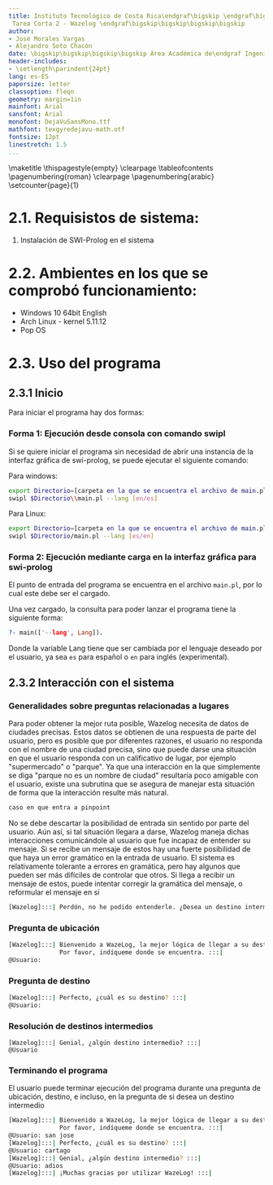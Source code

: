 ```yaml
---
title: Instituto Tecnológico de Costa Rica\endgraf\bigskip \endgraf\bigskip\bigskip\
 Tarea Corta 2 - Wazelog \endgraf\bigskip\bigskip\bigskip\bigskip
author: 
- José Morales Vargas 
- Alejandro Soto Chacón
date: \bigskip\bigskip\bigskip\bigskip Area Académica de\endgraf Ingeniería en Computadores \endgraf\bigskip\bigskip\ Lenguajes, Compiladores \endgraf e intérpretes (CE3104) \endgraf\bigskip\bigskip Profesor Marco Rivera Meneses \endgraf\vfill  Semestre I
header-includes:
- \setlength\parindent{24pt}
lang: es-ES
papersize: letter
classoption: fleqn
geometry: margin=1in
mainfont: Arial
sansfont: Arial
monofont: DejaVuSansMono.ttf 
mathfont: texgyredejavu-math.otf 
fontsize: 12pt
linestretch: 1.5
...
```


\maketitle
\thispagestyle{empty}
\clearpage
\tableofcontents
\pagenumbering{roman}
\clearpage
\pagenumbering{arabic}
\setcounter{page}{1}




# 2.1. Requisistos de sistema:

1. Instalación de SWI-Prolog en el sistema

# 2.2. Ambientes en los que se comprobó funcionamiento:

- Windows 10 64bit English
- Arch Linux - kernel 5.11.12
- Pop OS

# 2.3. Uso del programa

## 2.3.1 Inicio

Para iniciar el programa hay dos formas:

### Forma 1: Ejecución desde consola con comando swipl

Si se quiere iniciar el programa sin necesidad de abrir una instancia de la interfaz gráfica de swi-prolog, se puede ejecutar el siguiente comando:


Para windows:

```sh
export Directorio=[carpeta en la que se encuentra el archivo de main.pl]
swipl $Directorio\\main.pl --lang [en/es]
```

Para Linux:

```sh
export Directorio=[carpeta en la que se encuentra el archivo de main.pl]
swipl $Directorio/main.pl --lang [es/en]
```

### Forma 2: Ejecución mediante carga en la interfaz gráfica para swi-prolog

El punto de entrada del programa se encuentra en el archivo `main.pl`, por lo cual este debe ser el cargado. 

Una vez cargado, la consulta para poder lanzar el programa tiene la siguiente forma:

```prolog
?- main(['--lang', Lang]).
```

Donde la variable Lang tiene que ser cambiada por el lenguaje deseado por el usuario, ya sea `es` para español o `en` para inglés (experimental).

## 2.3.2 Interacción con el sistema

### Generalidades sobre preguntas relacionadas a lugares

Para poder obtener la mejor ruta posible, Wazelog necesita de datos de ciudades precisas. Estos datos se obtienen de una respuesta de parte del usuario, pero es posible que por diferentes razones, el usuario no responda con el nombre de una ciudad precisa, sino que puede darse una situación en que el usuario responda con un calificativo de lugar, por ejemplo "supermercado" o "parque". Ya que una interacción en la que simplemente se diga "parque no es un nombre de ciudad" resultaría poco amigable con el usuario, existe una subrutina que se asegura de manejar esta situación de forma que la interacción resulte más natural.

```sh
caso en que entra a pinpoint
```

No se debe descartar la posibilidad de entrada sin sentido por parte del usuario. Aún así, si tal situación llegara a darse, Wazelog maneja dichas interacciones comunicándole al usuario que fue incapaz de entender su mensaje. Si se recibe un mensaje de estos hay una fuerte posibilidad de que haya un error gramático en la entrada de usuario. El sistema es relativamente tolerante a errores en gramática, pero hay algunos que pueden ser más difíciles de controlar que otros. Si llega a recibir un mensaje de estos, puede intentar corregir la gramática del mensaje, o reformular el mensaje en sí

```sh
[Wazelog]:::| Perdón, no he podido entenderle. ¿Desea un destino intermedio? :::|
```


### Pregunta de ubicación

```sh
[Wazelog]:::| Bienvenido a WazeLog, la mejor lógica de llegar a su destino.
			  Por favor, indíqueme donde se encuentra. :::|
@Usuario:
```

### Pregunta de destino

```sh
[Wazelog]:::| Perfecto, ¿cuál es su destino? :::|
@Usuario: 
```

### Resolución de destinos intermedios

```
[Wazelog]:::| Genial, ¿algún destino intermedio? :::|
@Usuario
```


### Terminando el programa

El usuario puede terminar ejecución del programa durante una pregunta de ubicación, destino, e incluso, en la pregunta de si desea un destino intermedio

```sh
[Wazelog]:::| Bienvenido a WazeLog, la mejor lógica de llegar a su destino.
			  Por favor, indíqueme donde se encuentra. :::|
@Usuario: san jose
[Wazelog]:::| Perfecto, ¿cuál es su destino? :::|
@Usuario: cartago
[Wazelog]:::| Genial, ¿algún destino intermedio? :::|
@Usuario: adios
[Wazelog]:::| ¡Muchas gracias por utilizar WazeLog! :::|
```


